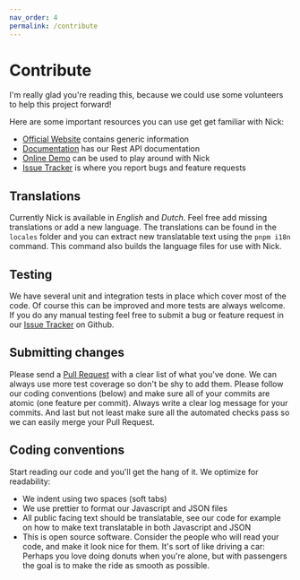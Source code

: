 ```yaml
---
nav_order: 4
permalink: /contribute
---
```


# Contribute

I'm really glad you're reading this, because we could use some volunteers to
help this project forward!

Here are some important resources you can use get get familiar with Nick:

- [Official Website](https://nickcms.org) contains generic information
- [Documentation](https://docs.nickcms.org) has our Rest API documentation
- [Online Demo](https://demo.nickcms.org) can be used to play around with Nick
- [Issue Tracker](https://github.com/robgietema/nick/issues) is where you report
  bugs and feature requests

## Translations

Currently Nick is available in _English_ and _Dutch_. Feel free add missing
translations or add a new language. The translations can be found in the
`locales` folder and you can extract new translatable text using the `pnpm i18n`
command. This command also builds the language files for use with Nick.

## Testing

We have several unit and integration tests in place which cover most of the
code. Of course this can be improved and more tests are always welcome. If you
do any manual testing feel free to submit a bug or feature request in our
[Issue Tracker](https://github.com/robgietema/nick/issues) on Github.

## Submitting changes

Please send a [Pull Request](https://github.com/robgietema/nick/pulls) with a
clear list of what you've done. We can always use more test coverage so don't be
shy to add them. Please follow our coding conventions (below) and make sure all
of your commits are atomic (one feature per commit). Always write a clear log
message for your commits. And last but not least make sure all the automated
checks pass so we can easily merge your Pull Request.

## Coding conventions

Start reading our code and you'll get the hang of it. We optimize for
readability:

- We indent using two spaces (soft tabs)
- We use prettier to format our Javascript and JSON files
- All public facing text should be translatable, see our code for example on
  how to make text translatable in both Javascript and JSON
- This is open source software. Consider the people who will read your code, and
  make it look nice for them. It's sort of like driving a car: Perhaps you love
  doing donuts when you're alone, but with passengers the goal is to make the
  ride as smooth as possible.
